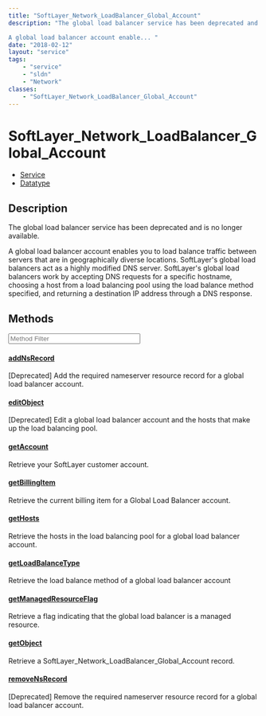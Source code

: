 ```yaml
---
title: "SoftLayer_Network_LoadBalancer_Global_Account"
description: "The global load balancer service has been deprecated and is no longer available. 

A global load balancer account enable... "
date: "2018-02-12"
layout: "service"
tags:
    - "service"
    - "sldn"
    - "Network"
classes:
    - "SoftLayer_Network_LoadBalancer_Global_Account"
---
```

# SoftLayer_Network_LoadBalancer_Global_Account
<div id='service-datatype'>
    <ul id='sldn-reference-tabs'>
    <li id='service'> <a href='/reference/services/SoftLayer_Network_LoadBalancer_Global_Account' >Service</a></li>    <li id='datatype'> <a href='/reference/datatypes/SoftLayer_Network_LoadBalancer_Global_Account' >Datatype</a></li>
    </ul>
</div>

## Description
The global load balancer service has been deprecated and is no longer available. 

A global load balancer account enables you to load balance traffic between servers that are in geographically diverse locations.  SoftLayer's global load balancers act as a highly modified DNS server.  SoftLayer's global load balancers work by accepting DNS requests for a specific hostname, choosing a host from a load balancing pool using the load balance method specified, and returning a destination IP address through a DNS response. 



        
<div id="properties" class="content service-content">

## Methods

<div class="view-filters">
    <div class="clearfix">
        <div class="search-input-box">
            <input placeholder="Method Filter" onkeyup="titleSearch(inputId='edit-combine', divId='method-div', elementClass='method-row')" 
                type="text" id="edit-combine" value="" size="30" maxlength="128" class="form-text">
        </div>
    </div>
</div>

<div id="method-div">

<div class="method-row">

#### [addNsRecord](/reference/services/SoftLayer_Network_LoadBalancer_Global_Account/addNsRecord)
[Deprecated] Add the required nameserver resource record for a global load balancer account.
</div>

<div class="method-row">

#### [editObject](/reference/services/SoftLayer_Network_LoadBalancer_Global_Account/editObject)
[Deprecated] Edit a global load balancer account and the hosts that make up the load balancing pool.
</div>

<div class="method-row">

#### [getAccount](/reference/services/SoftLayer_Network_LoadBalancer_Global_Account/getAccount)
Retrieve your SoftLayer customer account.
</div>

<div class="method-row">

#### [getBillingItem](/reference/services/SoftLayer_Network_LoadBalancer_Global_Account/getBillingItem)
Retrieve the current billing item for a Global Load Balancer account.
</div>

<div class="method-row">

#### [getHosts](/reference/services/SoftLayer_Network_LoadBalancer_Global_Account/getHosts)
Retrieve the hosts in the load balancing pool for a global load balancer account.
</div>

<div class="method-row">

#### [getLoadBalanceType](/reference/services/SoftLayer_Network_LoadBalancer_Global_Account/getLoadBalanceType)
Retrieve the load balance method of a global load balancer account
</div>

<div class="method-row">

#### [getManagedResourceFlag](/reference/services/SoftLayer_Network_LoadBalancer_Global_Account/getManagedResourceFlag)
Retrieve a flag indicating that the global load balancer is a managed resource.
</div>

<div class="method-row">

#### [getObject](/reference/services/SoftLayer_Network_LoadBalancer_Global_Account/getObject)
Retrieve a SoftLayer_Network_LoadBalancer_Global_Account record.
</div>

<div class="method-row">

#### [removeNsRecord](/reference/services/SoftLayer_Network_LoadBalancer_Global_Account/removeNsRecord)
[Deprecated] Remove the required nameserver resource record for a global load balancer account.
</div>
</div>

</div>

